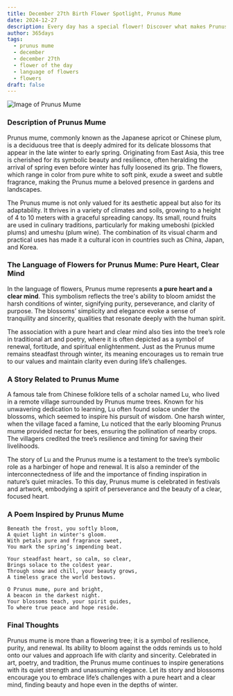 ```yaml
---
title: December 27th Birth Flower Spotlight, Prunus Mume
date: 2024-12-27
description: Every day has a special flower! Discover what makes Prunus Mume unique as today’s birth flower and its symbolic meaning.
author: 365days
tags:
  - prunus mume
  - december
  - december 27th
  - flower of the day
  - language of flowers
  - flowers
draft: false
---
```


![Image of Prunus Mume](https://cdn.pixabay.com/photo/2020/04/29/08/10/plum-blossoms-5107763_640.jpg#center)


### Description of Prunus Mume

Prunus mume, commonly known as the Japanese apricot or Chinese plum, is a deciduous tree that is deeply admired for its delicate blossoms that appear in the late winter to early spring. Originating from East Asia, this tree is cherished for its symbolic beauty and resilience, often heralding the arrival of spring even before winter has fully loosened its grip. The flowers, which range in color from pure white to soft pink, exude a sweet and subtle fragrance, making the Prunus mume a beloved presence in gardens and landscapes.

The Prunus mume is not only valued for its aesthetic appeal but also for its adaptability. It thrives in a variety of climates and soils, growing to a height of 4 to 10 meters with a graceful spreading canopy. Its small, round fruits are used in culinary traditions, particularly for making umeboshi (pickled plums) and umeshu (plum wine). The combination of its visual charm and practical uses has made it a cultural icon in countries such as China, Japan, and Korea.



### The Language of Flowers for Prunus Mume: Pure Heart, Clear Mind

In the language of flowers, Prunus mume represents **a pure heart and a clear mind**. This symbolism reflects the tree's ability to bloom amidst the harsh conditions of winter, signifying purity, perseverance, and clarity of purpose. The blossoms’ simplicity and elegance evoke a sense of tranquility and sincerity, qualities that resonate deeply with the human spirit.

The association with a pure heart and clear mind also ties into the tree’s role in traditional art and poetry, where it is often depicted as a symbol of renewal, fortitude, and spiritual enlightenment. Just as the Prunus mume remains steadfast through winter, its meaning encourages us to remain true to our values and maintain clarity even during life’s challenges.



### A Story Related to Prunus Mume

A famous tale from Chinese folklore tells of a scholar named Lu, who lived in a remote village surrounded by Prunus mume trees. Known for his unwavering dedication to learning, Lu often found solace under the blossoms, which seemed to inspire his pursuit of wisdom. One harsh winter, when the village faced a famine, Lu noticed that the early blooming Prunus mume provided nectar for bees, ensuring the pollination of nearby crops. The villagers credited the tree’s resilience and timing for saving their livelihoods.

The story of Lu and the Prunus mume is a testament to the tree’s symbolic role as a harbinger of hope and renewal. It is also a reminder of the interconnectedness of life and the importance of finding inspiration in nature’s quiet miracles. To this day, Prunus mume is celebrated in festivals and artwork, embodying a spirit of perseverance and the beauty of a clear, focused heart.



### A Poem Inspired by Prunus Mume

```
Beneath the frost, you softly bloom,  
A quiet light in winter's gloom.  
With petals pure and fragrance sweet,  
You mark the spring’s impending beat.  

Your steadfast heart, so calm, so clear,  
Brings solace to the coldest year.  
Through snow and chill, your beauty grows,  
A timeless grace the world bestows.  

O Prunus mume, pure and bright,  
A beacon in the darkest night.  
Your blossoms teach, your spirit guides,  
To where true peace and hope reside.  
```



### Final Thoughts

Prunus mume is more than a flowering tree; it is a symbol of resilience, purity, and renewal. Its ability to bloom against the odds reminds us to hold onto our values and approach life with clarity and sincerity. Celebrated in art, poetry, and tradition, the Prunus mume continues to inspire generations with its quiet strength and unassuming elegance. Let its story and blossoms encourage you to embrace life’s challenges with a pure heart and a clear mind, finding beauty and hope even in the depths of winter.


